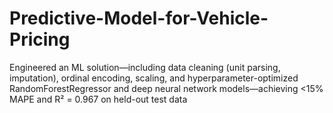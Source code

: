 # Predictive-Model-for-Vehicle-Pricing
Engineered an ML solution—including data cleaning (unit parsing, imputation), ordinal encoding, scaling, and hyperparameter-optimized RandomForestRegressor and deep neural network models—achieving &lt;15% MAPE and R² = 0.967 on held-out test data
